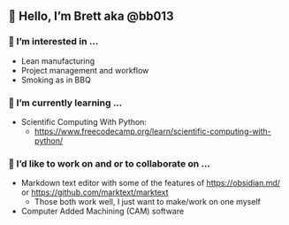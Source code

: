 ## 👋 Hello, I’m Brett aka @bb013

### 👀 I’m interested in ...
- Lean manufacturing
- Project management and workflow
- Smoking as in BBQ
### 🌱 I’m currently learning ...
- Scientific Computing With Python:
  - https://www.freecodecamp.org/learn/scientific-computing-with-python/
### 💞️ I’d like to work on and or to collaborate on ...
- Markdown text editor with some of the features of https://obsidian.md/ or https://github.com/marktext/marktext
  - Those both work well, I just want to make/work on one myself
- Computer Added Machining (CAM) software

<!---
- 📫 How to reach me ...
--->

<!---
bb013/bb013 is a ✨ special ✨ repository because its `README.md` (this file) appears on your GitHub profile.
You can click the Preview link to take a look at your changes.
--->
